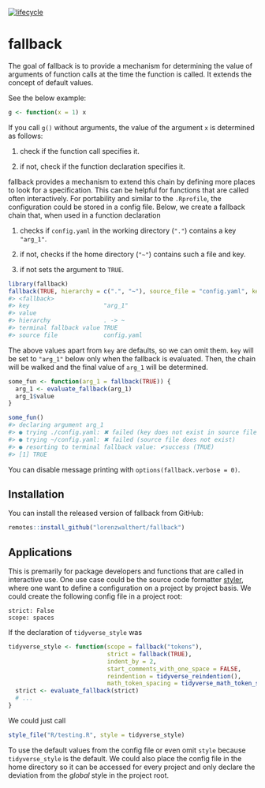 
<!-- README.md is generated from README.Rmd. Please edit that file -->

[![lifecycle](https://img.shields.io/badge/lifecycle-experimental-orange.svg)](https://www.tidyverse.org/lifecycle/#experimental)

# fallback

The goal of fallback is to provide a mechanism for determining the value
of arguments of function calls at the time the function is called. It
extends the concept of default values.

See the below example:

``` r
g <- function(x = 1) x
```

If you call `g()` without arguments, the value of the argument `x` is
determined as follows:

1.  check if the function call specifies it.

2.  if not, check if the function declaration specifies it.

fallback provides a mechanism to extend this chain by defining more
places to look for a specification. This can be helpful for functions
that are called often interactively. For portability and similar to the
`.Rprofile`, the configuration could be stored in a config file. Below,
we create a fallback chain that, when used in a function declaration

1.  checks if `config.yaml` in the working directory (`"."`) contains a
    key `"arg_1"`.

2.  if not, checks if the home directory (`"~"`) contains such a file
    and key.

3.  if not sets the argument to `TRUE`.

<!-- end list -->

``` r
library(fallback)
fallback(TRUE, hierarchy = c(".", "~"), source_file = "config.yaml", key = "arg_1")
#> <fallback>
#> key                     "arg_1"
#> value                   
#> hierarchy               . -> ~
#> terminal fallback value TRUE
#> source file             config.yaml
```

The above values apart from `key` are defaults, so we can omit them.
`key` will be set to `"arg_1"` below only when the fallback is
evaluated. Then, the chain will be walked and the final value of `arg_1`
will be determined.

``` r
some_fun <- function(arg_1 = fallback(TRUE)) {
  arg_1 <- evaluate_fallback(arg_1)
  arg_1$value
}

some_fun()
#> declaring argument arg_1 
#> ● trying ./config.yaml: ✖ failed (key does not exist in source file)
#> ● trying ~/config.yaml: ✖ failed (source file does not exist)
#> ● resorting to terminal fallback value: ✔success (TRUE)
#> [1] TRUE
```

You can disable message printing with `options(fallback.verbose = 0)`.

## Installation

You can install the released version of fallback from GitHub:

``` r
remotes::install_github("lorenzwalthert/fallback")
```

## Applications

This is premarily for package developers and functions that are called
in interactive use. One use case could be the source code formatter
[styler](https://styler.r-lib.org), where one want to define a
configuration on a project by project basis. We could create the
following config file in a project root:

    strict: False
    scope: spaces

If the declaration of `tidyverse_style` was

``` r
tidyverse_style <- function(scope = fallback("tokens"),
                            strict = fallback(TRUE),
                            indent_by = 2,
                            start_comments_with_one_space = FALSE,
                            reindention = tidyverse_reindention(),
                            math_token_spacing = tidyverse_math_token_spacing()) {
  strict <- evaluate_fallback(strict)
  # ...
}
```

We could just call

``` r
style_file("R/testing.R", style = tidyverse_style)
```

To use the default values from the config file or even omit `style`
because `tidyverse_style` is the default. We could also place the config
file in the home directory so it can be accessed for every project and
only declare the deviation from the *global* style in the project root.
